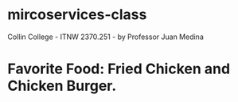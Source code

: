 # mircoservices-class
Collin College - ITNW 2370.251 - by Professor Juan Medina


# Favorite Food: Fried Chicken and Chicken Burger.

